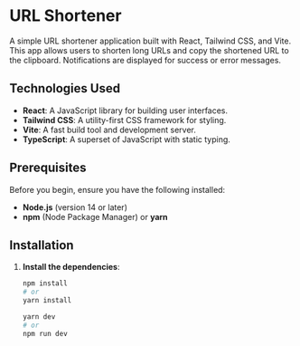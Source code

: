 # URL Shortener

A simple URL shortener application built with React, Tailwind CSS, and Vite. This app allows users to shorten long URLs and copy the shortened URL to the clipboard. Notifications are displayed for success or error messages.

## Technologies Used

- **React**: A JavaScript library for building user interfaces.
- **Tailwind CSS**: A utility-first CSS framework for styling.
- **Vite**: A fast build tool and development server.
- **TypeScript**: A superset of JavaScript with static typing.

## Prerequisites

Before you begin, ensure you have the following installed:

- **Node.js** (version 14 or later)
- **npm** (Node Package Manager) or **yarn**

## Installation

1. **Install the dependencies**:

   ```bash
   npm install
   # or
   yarn install
   
   yarn dev 
   # or
   npm run dev
